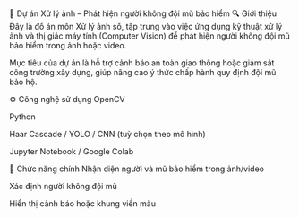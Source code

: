 📸 Dự án Xử lý ảnh – Phát hiện người không đội mũ bảo hiểm
🔍 Giới thiệu
Đây là đồ án môn Xử lý ảnh số, tập trung vào việc ứng dụng kỹ thuật xử lý ảnh và thị giác máy tính (Computer Vision) để phát hiện người không đội mũ bảo hiểm trong ảnh hoặc video.

Mục tiêu của dự án là hỗ trợ cảnh báo an toàn giao thông hoặc giám sát công trường xây dựng, giúp nâng cao ý thức chấp hành quy định đội mũ bảo hộ.

⚙️ Công nghệ sử dụng
OpenCV

Python

Haar Cascade / YOLO / CNN (tuỳ chọn theo mô hình)

Jupyter Notebook / Google Colab

🎯 Chức năng chính
Nhận diện người và mũ bảo hiểm trong ảnh/video

Xác định người không đội mũ

Hiển thị cảnh báo hoặc khung viền màu
